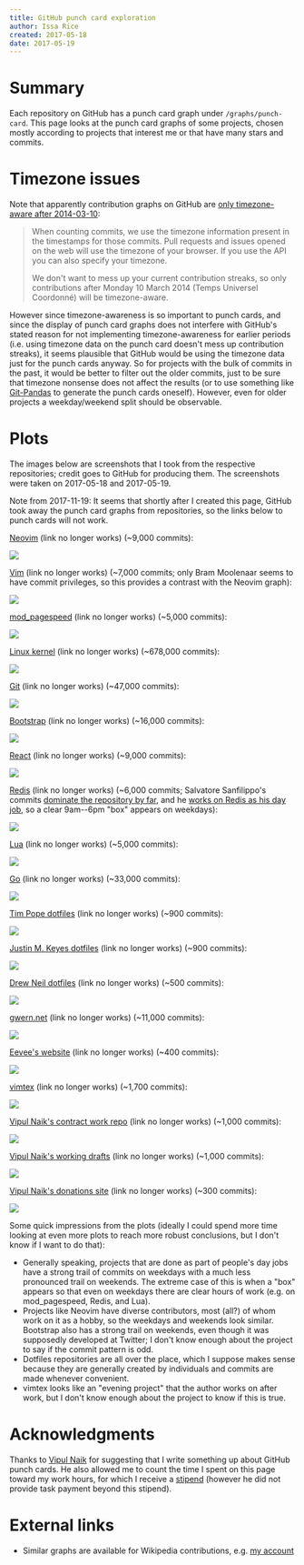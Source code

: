 ```yaml
---
title: GitHub punch card exploration
author: Issa Rice
created: 2017-05-18
date: 2017-05-19
---
```


# Summary

Each repository on GitHub has a punch card graph under `/graphs/punch-card`.
This page looks at the punch card graphs of some projects, chosen mostly
according to projects that interest me or that have many stars and commits.

# Timezone issues

Note that apparently contribution graphs on GitHub are [only timezone-aware after
2014-03-10](https://github.com/blog/1793-timezone-aware-contribution-graphs):

> When counting commits, we use the timezone information present in the
> timestamps for those commits. Pull requests and issues opened on the web will
> use the timezone of your browser. If you use the API you can also specify
> your timezone.
>
> We don't want to mess up your current contribution streaks, so only
> contributions after Monday 10 March 2014 (Temps Universel Coordonné) will be
> timezone-aware.

However since timezone-awareness is so important to punch cards, and since the
display of punch card graphs does not interfere with GitHub's stated reason for
not implementing timezone-awareness for earlier periods (i.e. using timezone
data on the punch card doesn't mess up contribution streaks), it seems
plausible that GitHub would be using the timezone data just for the punch cards
anyway.
So for projects with the bulk of commits in the past, it would be better to
filter out the older commits, just to be sure that timezone nonsense does
not affect the results (or to use something like [Git-Pandas](https://github.com/wdm0006/git-pandas)
to generate the punch cards oneself).
However, even for older projects a weekday/weekend split should be observable.

# Plots

The images below are screenshots that I took from the respective repositories;
credit goes to GitHub for producing them.
The screenshots were taken on 2017-05-18 and 2017-05-19.

Note from 2017-11-19: It seems that shortly after I created this page, GitHub
took away the punch card graphs from repositories, so the links below to punch
cards will not work.

[Neovim](https://github.com/neovim/neovim/graphs/punch-card) (link no longer works)
(~9,000 commits):

[![](punch-card-neovim-neovim.png)](punch-card-neovim-neovim.png)

[Vim](https://github.com/vim/vim/graphs/punch-card) (link no longer works)
(~7,000 commits; only Bram Moolenaar seems to have commit privileges, so this provides a
contrast with the Neovim graph):

[![](punch-card-vim-vim.png)](punch-card-vim-vim.png)

[mod_pagespeed](https://github.com/pagespeed/mod_pagespeed/graphs/punch-card) (link no longer works)
(~5,000 commits):

[![](punch-card-pagespeed-mod_pagespeed.png)](punch-card-pagespeed-mod_pagespeed.png)

[Linux kernel](https://github.com/torvalds/linux/graphs/punch-card) (link no longer works)
(~678,000 commits):

[![](punch-card-torvalds-linux.png)](punch-card-torvalds-linux.png)

[Git](https://github.com/git/git/graphs/punch-card) (link no longer works)
(~47,000 commits):

[![](punch-card-git-git.png)](punch-card-git-git.png)

[Bootstrap](https://github.com/twbs/bootstrap/graphs/punch-card) (link no longer works)
(~16,000 commits):

[![](punch-card-twbs-bootstrap.png)](punch-card-twbs-bootstrap.png)

[React](https://github.com/facebook/react/graphs/punch-card) (link no longer works)
(~9,000 commits):

[![](punch-card-facebook-react.png)](punch-card-facebook-react.png)

[Redis](https://github.com/antirez/redis/graphs/punch-card) (link no longer works)
(~6,000 commits; Salvatore Sanfilippo's commits [dominate the repository by far](https://github.com/antirez/redis/graphs/contributors),
and he [works on Redis as his day job][antirez], so a clear 9am--6pm "box" appears on
weekdays):

[![](punch-card-antirez-redis.png)](punch-card-antirez-redis.png)

[Lua](https://github.com/lua/lua/graphs/punch-card) (link no longer works)
(~5,000 commits):

[![](punch-card-lua-lua.png)](punch-card-lua-lua.png)

[Go](https://github.com/golang/go/graphs/punch-card) (link no longer works)
(~33,000 commits):

[![](punch-card-golang-go.png)](punch-card-golang-go.png)

[Tim Pope dotfiles](https://github.com/tpope/tpope/graphs/punch-card) (link no longer works)
(~900 commits):

[![](punch-card-tpope-tpope.png)](punch-card-tpope-tpope.png)

[Justin M. Keyes dotfiles](https://github.com/justinmk/config/graphs/punch-card) (link no longer works)
(~900 commits):

[![](punch-card-justinmk-config.png)](punch-card-justinmk-config.png)

[Drew Neil dotfiles](https://github.com/nelstrom/dotfiles/graphs/punch-card) (link no longer works)
(~500 commits):

[![](punch-card-nelstrom-dotfiles.png)](punch-card-nelstrom-dotfiles.png)

[gwern.net](https://github.com/gwern/gwern.net/graphs/punch-card) (link no longer works)
(~11,000 commits):

[![](punch-card-gwern-gwern-net.png)](punch-card-gwern-gwern-net.png)

[Eevee's website](https://github.com/eevee/eev.ee/graphs/punch-card) (link no longer works)
(~400 commits):

[![](punch-card-eevee-eev-ee.png)](punch-card-eevee-eev-ee.png)

[vimtex](https://github.com/lervag/vimtex/graphs/punch-card) (link no longer works)
(~1,700 commits):

[![](punch-card-lervag-vimtex.png)](punch-card-lervag-vimtex.png)

[Vipul Naik's contract work repo](https://github.com/vipulnaik/contractwork/graphs/punch-card) (link no longer works)
(~1,000 commits):

[![](punch-card-vipulnaik-contractwork.png)](punch-card-vipulnaik-contractwork.png)

[Vipul Naik's working drafts](https://github.com/vipulnaik/working-drafts/graphs/punch-card) (link no longer works)
(~1,000 commits):

[![](punch-card-vipulnaik-working-drafts.png)](punch-card-vipulnaik-working-drafts.png)

[Vipul Naik's donations site](https://github.com/vipulnaik/donations/graphs/punch-card) (link no longer works)
(~300 commits):

[![](punch-card-vipulnaik-donations.png)](punch-card-vipulnaik-donations.png)

Some quick impressions from the plots (ideally I could spend more time looking
at even more plots to reach more robust conclusions, but I don't know if I want
to do that):

-   Generally speaking, projects that are done as part of people's day jobs
    have a strong trail of commits on weekdays with a much less pronounced
    trail on weekends.
    The extreme case of this is when a "box" appears so that even on weekdays
    there are clear hours of work  (e.g. on mod_pagespeed, Redis, and Lua).
-   Projects like Neovim have diverse contributors, most (all?) of whom work on
    it as a hobby, so the weekdays and weekends look similar.
    Bootstrap also has a strong trail on weekends, even though it was supposedly
    developed at Twitter; I don't know enough about the project to say if the
    commit pattern is odd.
-   Dotfiles repositories are all over the place, which I suppose makes sense
    because they are generally created by individuals and commits are made
    whenever convenient.
-   vimtex looks like an "evening project" that the author works on after work,
    but I don't know enough about the project to know if this is true.

# Acknowledgments

Thanks to [Vipul Naik](https://vipulnaik.com/) for suggesting that I write
something up about GitHub punch cards.
He also allowed me to count the time I spent on this page toward my work hours,
for which I receive a [stipend](https://github.com/vipulnaik/contractwork/blob/master/contributor-lists/issa-list.mediawiki#Stipends)
(however he did not provide task payment beyond this stipend).

# External links

- Similar graphs are available for Wikipedia contributions,
  e.g. [my account](https://tools.wmflabs.org/xtools-ec/?user=Riceissa&project=en.wikipedia.org#timecard)

[antirez]: http://invece.org/ "Salvatore Sanfilippo. “Salvatore Sanfilippo aka antirez”. Retrieved May 19, 2017. “Currently my main project is Redis, and thanks to Redis Labs sponsoring the development of Redis, it is also my work.”"
